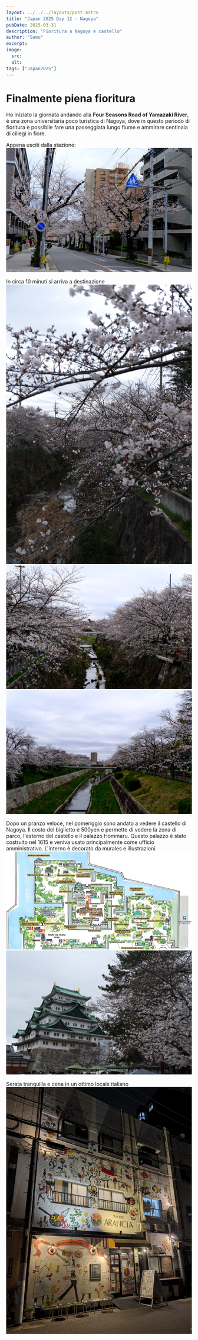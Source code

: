 ```yaml
---
layout: ../../../layouts/post.astro
title: "Japan 2025 Day 12 - Nagoya"
pubDate: 2025-03-31
description: "Fioritura a Nagoya e castello"
author: "Samu"
excerpt: 
image: 
  src:
  alt:
tags: ["Japan2025"]
---
```


# <b>Finalmente piena fioritura</b>

Ho iniziato la giornata andando alla <b>Four Seasons Road of Yamazaki River</b>, è una zona  universitaria poco turistica di Nagoya, dove in questo periodo di fioritura è possibile fare una passeggiata lungo fiume e ammirare centinaia di ciliegi in fiore.

Appena usciti dalla stazione:
![Dalla stazione verso Yamazaki River](../../../assets/jap-2025-assets/jap-31-03-2025-p1.JPG)

In circa 10 minuti si arriva a destinazione
![](../../../assets/jap-2025-assets/jap-31-03-2025-p2.JPG)
</br>
![](../../../assets/jap-2025-assets/jap-31-03-2025-p3.JPG)
</br>
![](../../../assets/jap-2025-assets/jap-31-03-2025-p4.JPG)
</br>

Dopo un pranzo veloce, nel pomeriggio sono andato a vedere il castello di Nagoya.
Il costo del biglietto è 500yen e permette di vedere la zona di parco, l'esterno del castello e il palazzo Hommaru.
Questo palazzo è stato costruito nel 1615 e veniva usato principalmente come ufficio amministrativo. L'interno è decorato da murales e illustrazioni.
</br>
![Castle Map](../../../assets/jap-2025-assets/jap-31-03-2025-p6.jpg)
</br>
![Castle View](../../../assets/jap-2025-assets/jap-31-03-2025-p5.jpg)
</br>

Serata tranquilla e cena in un ottimo locale italiano
</br>
![Ristorante Arancia](../../../assets/jap-2025-assets/jap-31-03-2025-p7.jpg)
